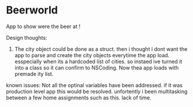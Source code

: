 # Beerworld
App to show were the beer at !


Design thoughts:
1. The city object could be done as a struct. then i thought i dont want the app to parse and create the city objects everytime the app load.
esspecially when its a hardcoded list of cities. so instaed ive turned it into a class so it can confirm to NSCoding. Now thea app loads with premade ity list.

known issues:
Not all the optinal variables have been addressed. if it was production level app this would be resolved.
unfortently i been multitasking between a few home assignments such as this. lack of time.
